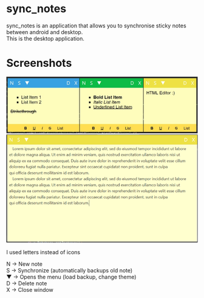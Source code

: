 # sync_notes
sync_notes is an application that allows you to synchronise sticky notes between android and desktop.<br>
This is the desktop application.

# Screenshots
![Three Colored Theme](https://github.com/aeren108/sync_notes/blob/master/screenshots/sync_notes-05.png)
![Expanded](https://github.com/aeren108/sync_notes/blob/master/screenshots/sync_notes-03.png)


I used letters instead of icons <br>

N  -> New note<br>
S  -> Synchronize (automatically backups old note)<br>
▼ -> Opens the menu (load backup, change theme)<br>
D -> Delete note<br>
X -> Close window<br>
